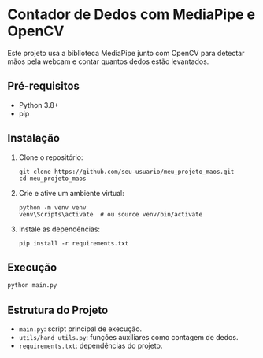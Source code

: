 # Contador de Dedos com MediaPipe e OpenCV

Este projeto usa a biblioteca MediaPipe junto com OpenCV para detectar mãos pela webcam e contar quantos dedos estão levantados.

## Pré-requisitos

- Python 3.8+
- pip

## Instalação

1. Clone o repositório:
   ```
   git clone https://github.com/seu-usuario/meu_projeto_maos.git
   cd meu_projeto_maos
   ```

2. Crie e ative um ambiente virtual:
   ```
   python -m venv venv
   venv\Scripts\activate  # ou source venv/bin/activate
   ```

3. Instale as dependências:
   ```
   pip install -r requirements.txt
   ```

## Execução

```bash
python main.py
```

## Estrutura do Projeto

- `main.py`: script principal de execução.
- `utils/hand_utils.py`: funções auxiliares como contagem de dedos.
- `requirements.txt`: dependências do projeto.
